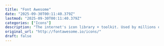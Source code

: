 ```yaml
---
title: "Font Awesome"
date: "2025-09-30T00:11:40.379Z"
lastmod: "2025-09-30T00:11:40.379Z"
categories: ["Icons"]
description: "The internet's icon library + toolkit. Used by millions of designers, devs, &amp; content creators. Open-source. Always free. Always awesome."
original_url: "http://fontawesome.io/icons/"
draft: false
---
```

